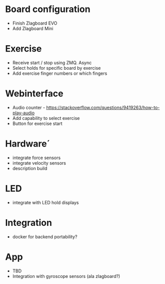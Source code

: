 # Board configuration
- Finish Zlagboard EVO
- Add Zlagboard Mini

# Exercise
- Receive start / stop using ZMQ. Async
- Select holds for specific board by exercise
- Add exercise finger numbers or which fingers

# Webinterface
- Audio counter - https://stackoverflow.com/questions/9419263/how-to-play-audio
- Add capability to select exercise
- Button for exercise start

# Hardware´
- integrate force sensors
- integrate velocity sensors
- description build

# LED 
- integrate with LED hold displays

# Integration
- docker for backend portability?

# App
- TBD
- Integration with gyroscope sensors (ala zlagboard?)


